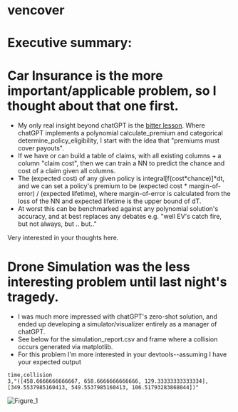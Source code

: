 # vencover

# Executive summary:

# Car Insurance is the more important/applicable problem, so I thought about that one first.

- My only real insight beyond chatGPT is the [bitter lesson](http://www.incompleteideas.net/IncIdeas/BitterLesson.html).  Where chatGPT implements a polynomial calculate_premium and categorical determine_policy_eligibility, I start with the idea that "premiums must cover payouts".
- If we have or can build a table of claims, with all existing columns + a column "claim cost", then we can train a NN to predict the chance and cost of a claim given all columns.  
- The (expected cost) of any given policy is integral[f(cost*chance)]*dt, and we can set a policy's premium to be (expected cost * margin-of-error) / (expected lifetime), where margin-of-error is calculated from the loss of the NN and expected lifetime is the upper bound of dT.
- At worst this can be benchmarked against any polynomial solution's accuracy, and at best replaces any debates e.g. "well EV's catch fire, but not always, but .. but.." 

Very interested in your thoughts here.

# Drone Simulation was the less interesting problem until last night's tragedy.  

- I was much more impressed with chatGPT's zero-shot solution, and ended up developing a simulator/visualizer entirely as a manager of chatGPT.
- See below for the simulation_report.csv and frame where a collision occurs generated via matplotlib.
- For this problem I'm more interested in your devtools--assuming I have your expected output

```
time,collision
3,"([458.6666666666667, 658.6666666666666, 129.33333333333334], [349.5537985160413, 549.5537985160413, 106.51793283868044])"
```

![Figure_1](https://github.com/user-attachments/assets/cbef3568-cc00-41d7-b895-3ece4df7431c)
